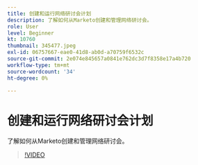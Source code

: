 ```yaml
---
title: 创建和运行网络研讨会计划
description: 了解如何从Marketo创建和管理网络研讨会。
role: User
level: Beginner
kt: 10760
thumbnail: 345477.jpeg
exl-id: 06757667-eae0-41d8-ab0d-a70759f6532c
source-git-commit: 2e074e845657a0841e762dc3d7f8358e17a4b720
workflow-type: tm+mt
source-wordcount: '34'
ht-degree: 0%

---
```


# 创建和运行网络研讨会计划

了解如何从Marketo创建和管理网络研讨会。

>[!VIDEO](https://video.tv.adobe.com/v/345477/?quality=12&learn=on)
